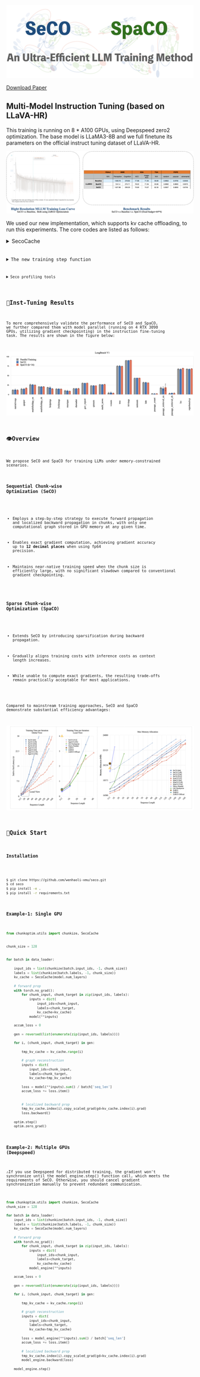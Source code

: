![img](docs/main.png)

[Download Paper](https://github.com/wenhaoli-xmu/seco/raw/main/320.pdf)

## Multi-Model Instruction Tuning (based on LLaVA-HR)

This training is running on 8 * A100 GPUs, using Deepspeed zero2 optimization. The base model is LLaMA3-8B and we full finetune its parameters on the official instruct tuning dataset of LLaVA-HR.

![img](docs/mllm.png)

We used our new implementation, which supports kv cache offloading, to run this experiments. The core codes are listed as follows:

<details>
<summary>SecoCache</summary>
    <code>
    class LayerCache(torch.nn.Module):
        def __init__(self, seq_dim=-2):
            super().__init__()
            self.seq_dim = seq_dim
            self.reset()
    
        def reset(self):
            self.keys = torch.nn.ParameterList()
            self.vals = torch.nn.ParameterList()
            self.current_device = 'cuda'
            self.key_bwd = None
            self.val_bwd = None
            self.visible_range = None
    
        def append(self, key, val):
            self.keys.append(torch.nn.Parameter(key, requires_grad=False))
            self.vals.append(torch.nn.Parameter(val, requires_grad=False))
    
        def move_to_cpu(self):
            if self.current_device != 'cpu':
                self.to('cpu', non_blocking=True)
            self.current_device = 'cpu'
        
        def move_to_cuda(self):
            if self.current_device != 'cuda':
                self.to('cuda', non_blocking=True)
            self.current_device = 'cuda'
    
        def length(self):
            if self.visible_range is not None:
                past_keys = self.keys[:self.visible_range]
            else:
                past_keys = self.keys
            return sum([x.shape[self.seq_dim] for x in past_keys])
        
        def gather(self):
            past_keys = self.keys if self.visible_range is None else self.keys[:self.visible_range]
            past_vals = self.vals if self.visible_range is None else self.vals[:self.visible_range]
            return (
                torch.cat([*past_keys], dim=self.seq_dim),
                torch.cat([*past_vals], dim=self.seq_dim))
        
        def delete_rear(self):
            self.keys, key = self.keys[:-1], self.keys[-1]
            self.vals, val = self.vals[:-1], self.vals[-1]
            del key, val
        
        def update(self, key, val):
            try:
                past_keys = self.keys if self.visible_range is None else self.keys[:self.visible_range]
                past_vals = self.vals if self.visible_range is None else self.vals[:self.visible_range]
                ret_keys = torch.cat([*past_keys, key], dim=self.seq_dim)
                ret_vals = torch.cat([*past_vals, val], dim=self.seq_dim)
                return ret_keys, ret_vals
            finally:
                if not torch.is_grad_enabled():
                    self.append(key, val)
                else:
                    self.key_bwd = key
                    self.val_bwd = val
    
        def get(self, idx):
            return self.keys[idx], self.vals[idx]
        
        def get_bwd(self):
            return self.key_bwd, self.val_bwd
    
        def pre_reconstruction(self, idx):
            self.visible_range = idx
    
        def after_backward(self):
            del self.key_bwd, self.val_bwd
            self.visible_range = None
            self.key_bwd = None
            self.val_bwd = None
            self.delete_rear()
    
    
    class SecoCache:
        def __init__(self, num_layers, cpu_offload=None, seq_dim=-2):
            self.num_layers = num_layers    
            self.cpu_offload = cpu_offload
            self.seq_dim = seq_dim
            self.reset()
    
        def visit(self, layer_idx, reverse=False):
            if self.cpu_offload is not None:
                factor = -1 if reverse else 1
                cuda_layers = [
                    (layer_idx + self.num_layers + factor * i) % self.num_layers 
                    for i in range(self.cpu_offload)]
                cpu_layers = filter(lambda x: x not in cuda_layers, range(self.num_layers))
                for lid in cpu_layers:
                    self.cache[lid].move_to_cpu()
                for lid in cuda_layers:
                    self.cache[lid].move_to_cuda()
    
        def update(self, layer_idx, key, val):
            self.visit(layer_idx)
            return self.cache[layer_idx].update(key, val)
        
        def length(self, layer_idx):
            return self.cache[layer_idx].length()
        
        def gather(self, layer_idx):
            self.visit(layer_idx)
            return self.cache[layer_idx].gather()
    
        def reset(self):
            if hasattr(self, 'cache'):
                del self.cache
            self.cache = [
                LayerCache(seq_dim=self.seq_dim) 
                for _ in range(self.num_layers)]
    
        def pre_reconstruction(self, idx):
            for c in self.cache:
                c.pre_reconstruction(idx)
    
        def additive_hook(self, grad, base, layer_idx):
            self.visit(layer_idx, reverse=True)
            if base.grad is not None:
                return grad + base.grad
            return grad
    
        def pre_backward(self, idx):
            for layer_idx, c in enumerate(self.cache):
                key, val = c.get(idx)
                key_bwd, val_bwd = c.get_bwd()
                key_bwd.register_hook(partial(self.additive_hook, base=key, layer_idx=layer_idx))
                val_bwd.register_hook(partial(self.additive_hook, base=val, layer_idx=layer_idx))
    
        def after_backward(self):
            for c in self.cache:
                c.after_backward()
        
    
        def collect_sparse_grad(self, indices):
            num_chunks = len(self.k_cache[0])
            assert num_chunks == 1, "Sparse gradient collection does not support multiple chunks."
    
            grads = list(chain.from_iterable(chain.from_iterable(self.grad)))
            num_layers_times_2 = self.num_layers * 2
    
            _, num_heads, _, head_dim = grads[0].shape
    
            indices = indices[None, :, None, :, None].expand(
                self.num_layers * 2,
                -1,
                num_heads,
                -1,
                head_dim)
    
            sparse_grad_list = []
            for i in range(num_layers_times_2):
                grad_i = grads[i]
                index_i = indices[i]
                sparse_i = torch.gather(grad_i, dim=2, index=index_i)
                sparse_grad_list.append(sparse_i)
    
            sparse_gd = _reorganize_list(sparse_grad_list, dim1=num_layers_times_2, dim2=1)
            sparse_gd = _reorganize_list(sparse_gd, dim1=self.num_layers, dim2=2)
    
            return sparse_gd
    </code>
</details>

<details>
<summary>The new training step function</summary>
    <code>
    def _seco(self, model, inputs):
        fwd_chunk_size = 512
        bwd_chunk_size = 512
        valid_label_count = (inputs['labels'] != -100).sum()
    
        # prepare inputs
        attention_mask, inputs_embeds, labels, _ = _prepare_inputs(model, inputs)
    
        # align length across gpus
        inputs_embeds, labels, attention_mask, _ = _maybe_align_length_across_gpus(
            inputs_embeds, 
            labels, 
            attention_mask,
            None)
    
        inputs_embeds_detach = inputs_embeds.detach()
        inputs_embeds_detach.requires_grad_(True)
        labels = torch.cat((labels[:, 1:], torch.full_like(labels[:, :1], fill_value=-100)), dim=-1)
    
        # chunkize inputs
        inputs_embeds_list, labels_list, masks_list = _chunkize_inputs(
            [inputs_embeds_detach, labels, attention_mask],
            chunk_size=fwd_chunk_size)
    
        # LLM forward prop
        accum_loss, seco_cache = _first_forward_prop_seco(
            model, 
            inputs_embeds_list, 
            labels_list, 
            masks_list, 
            valid_label_count,
            cpu_offload=1)
    
        # maybe change chunk size before backward prop
        if fwd_chunk_size != bwd_chunk_size:
            seco_cache.reorganize(bwd_chunk_size)
            inputs_embeds_list, labels_list, masks_list = _chunkize_inputs(
                [inputs_embeds_detach, labels, attention_mask],
                chunk_size=bwd_chunk_size,)
    
        # LLM backward prop
        generator = reversed(list(enumerate(zip(inputs_embeds_list, labels_list))))
        for i, (chunk_embeds, chunk_labels) in generator:
            tmp_cache = seco_cache.index(i)
            seco_cache.delete(i)
            outputs = model(
                input_ids=None,
                attention_mask=torch.cat(masks_list[:i+1], dim=1),
                inputs_embeds=chunk_embeds,
                labels=chunk_labels,
                past_key_values=seco_cache,
                shift_label=False,
                is_reduce=False)
            loss = outputs['loss'].sum() / valid_label_count
            seco_cache.link_grad(tmp_cache, i)
            _backward(loss, model)
            seco_cache.delete(i)
            del tmp_cache
    
        inputs_embeds.register_hook(partial(
            _set_to_incomming_grad, 
            incomming_grad=inputs_embeds_detach.grad))
        _backward(inputs_embeds.sum(), model)
        _step(model, self.optimizer)
    
        return accum_loss / self.args.gradient_accumulation_steps
    </code>
</details>


<details>
<summary>Seco profiling tools</summary>
<code>
def _profile_seco(self, model, inputs):
    from pygments.console import colorize
    from profiler import WallTime

    fwd_chunk_size = 512
    bwd_chunk_size = 512
    context_length = 6144
    valid_label_count = (inputs['labels'] != -100).sum()

    if dist.is_initialized():
        gpu_device = dist.get_rank()
    else:
        gpu_device = 0
    
    t0 = WallTime("end to end time", gpu_device)
    t1 = WallTime("vision tower fwd", gpu_device)
    t2 = WallTime("forward prop", gpu_device)
    t3 = WallTime("reorganize time", gpu_device)
    t4 = WallTime("backward prop", gpu_device)
    t5 = WallTime("vision tower bwd", gpu_device)

    while inputs['input_ids'].shape[-1] < context_length:
        inputs['input_ids'] = torch.cat([inputs['input_ids'], torch.full_like(inputs['input_ids'], fill_value=self.tokenizer.pad_token_id)], dim=-1)
        inputs['labels'] = torch.cat([inputs['labels'], torch.full_like(inputs['labels'], fill_value=-100)], dim=-1)
        inputs['attention_mask'] = torch.cat([inputs['attention_mask'], torch.full_like(inputs['attention_mask'], fill_value=0)], dim=-1)
    inputs['input_ids'] = inputs['input_ids'][:, :context_length]
    inputs['labels'] = inputs['labels'][:, :context_length]
    inputs['attention_mask'] = inputs['attention_mask'][:, :context_length]

    for _ in range(3):
        with t0:
            with t1:
                attention_mask, inputs_embeds, labels, _ = _prepare_inputs(model, inputs)

            # align length across gpus
            inputs_embeds, labels, attention_mask, _ = _maybe_align_length_across_gpus(
                inputs_embeds, 
                labels, 
                attention_mask,
                None)
            
            inputs_embeds_detach = inputs_embeds.detach()
            inputs_embeds_detach.requires_grad_(True)
            labels = torch.cat((labels[:, 1:], torch.full_like(labels[:, :1], fill_value=-100)), dim=-1)

            # chunkize inputs
            inputs_embeds_list, labels_list, masks_list = _chunkize_inputs(
                [inputs_embeds_detach, labels, attention_mask],
                chunk_size=fwd_chunk_size)

            with t2:
                accum_loss, seco_cache = _first_forward_prop_seco(
                    model, 
                    inputs_embeds_list, 
                    labels_list, 
                    masks_list, 
                    valid_label_count,
                    cpu_offload=1)

            with t3:
                if fwd_chunk_size != bwd_chunk_size:
                    seco_cache.reorganize(bwd_chunk_size)
                    inputs_embeds_list, labels_list, masks_list = _chunkize_inputs(
                        [inputs_embeds_detach, labels, attention_mask],
                        chunk_size=bwd_chunk_size)

            with t4:
                generator = reversed(list(enumerate(zip(inputs_embeds_list, labels_list))))
                for i, (chunk_embeds, chunk_labels) in generator:
                    
                    # reconstruction
                    seco_cache.pre_reconstruction(i)
                    outputs = model(
                        input_ids=None,
                        attention_mask=torch.cat(masks_list[:i+1], dim=1),
                        inputs_embeds=chunk_embeds,
                        labels=chunk_labels,
                        past_key_values=seco_cache,
                        shift_label=False,
                        is_reduce=False)
                    loss = outputs['loss'].sum() / valid_label_count

                    # backward propagation
                    seco_cache.pre_backward(i)
                    _backward(loss, model) 
                    seco_cache.after_backward()

            with t5:
                inputs_embeds.register_hook(partial(
                    _set_to_incomming_grad, 
                    incomming_grad=inputs_embeds_detach.grad))
                _backward(inputs_embeds.sum(), model)

    if not dist.is_initialized() or dist.get_rank() == 0:
        # output key information
        t0.result(detail=True)
        t1.result(detail=True)
        t2.result(detail=True)
        t3.result(detail=True)
        t4.result(detail=True)
        t5.result(detail=True)

        # compute memory allocation
        param_count = 0
        grad_count = 0
        for param in model.parameters():
            param_count += param.data.numel()
            if param.requires_grad:
                grad_count += param.data.numel()
        param_memory = f"{param_count * 2 / 1024 ** 3: .1f}"
        grad_memory = f"{grad_count * 2 / 1024 ** 3: .1f}"

        memory_info = {
            "cur mem alloc": f"{torch.cuda.memory_allocated(gpu_device) / 1024 ** 3: .1f}",
            "max mem alloc": f"{torch.cuda.max_memory_allocated(gpu_device) / 1024 ** 3: .1f}",
            "parameters": param_memory,
            "gradients": grad_memory
        }
        print('=' * 10)

        for key, value in memory_info.items():
            key = colorize("green", key)
            value = colorize("yellow", value)
            print(f"{key}:\t{value}")

        import IPython
        IPython.embed(header=f"fwd: {fwd_chunk_size}, bwd: {bwd_chunk_size}, len: {inputs_embeds.shape[-2]}")

    if dist.is_initialized():
        dist.barrier()

    raise NotImplementedError
</code>
</details>

## 🤖Inst-Tuning Results

To more comprehensively validate the performance of SeCO and SpaCO, we further compared them with model parallel (running on 4 RTX 3090 GPUs, utilizing gradient checkpointing) in the instruction fine-tuning task. The results are shown in the figure below:

![img](docs/longbench.png)

## 👁️Overview

We propose SeCO and SpaCO for training LLMs under memory-constrained scenarios.

### Sequential Chunk-wise Optimization (SeCO)

* Employs a step-by-step strategy to execute forward propagation and localized backward propagation in chunks, with only one computational graph stored in GPU memory at any given time.

* Enables exact gradient computation, achieving gradient accuracy up to **12 decimal places** when using fp64 precision.

* Maintains near-native training speed when the chunk size is efficiently large, with no significant slowdown compared to conventional gradient checkpointing.

### Sparse Chunk-wise Optimization (SpaCO)

* Extends SeCO by introducing sparsification during backward propagation.

* Gradually aligns training costs with inference costs as context length increases.

* While unable to compute exact gradients, the resulting trade-offs remain practically acceptable for most applications.

Compared to mainstream training approaches, SeCO and SpaCO demonstrate substantial efficiency advantages:

![img](docs/efficiency.png)


## 🚀Quick Start


### Installation

```bash

$ git clone https://github.com/wenhaoli-xmu/seco.git
$ cd seco
$ pip install -e .
$ pip install -r requirements.txt
```

### Example-1: Single GPU

```python
from chunkoptim.utils import chunkize, SecoCache


chunk_size = 128


for batch in data_loader:
    
    input_ids = list(chunkize(batch.input_ids, -1, chunk_size))
    labels = list(chunkize(batch.labels, -1, chunk_size))
    kv_cache = SecoCache(model.num_layers)

    # forward prop
    with torch.no_grad():
        for chunk_input, chunk_target in zip(input_ids, labels):
            inputs = dict(
                input_ids=chunk_input,
                labels=chunk_target,
                kv_cache=kv_cache)
            model(**inputs)

    accum_loss = 0

    gen = reversed(list(enumerate(zip(input_ids, labels))))

    for i, (chunk_input, chunk_target) in gen:

        tmp_kv_cache = kv_cache.range(i)

        # graph reconstruction
        inputs = dict(
            input_ids=chunk_input,
            labels=chunk_target,
            kv_cache=tmp_kv_cache)

        loss = model(**inputs).sum() / batch['seq_len']
        accum_loss += loss.item()


        # localized backward prop
        tmp_kv_cache.index(i).copy_scaled_grad(gd=kv_cache.index(i).grad)
        loss.backward()

    optim.step()
    optim.zero_grad()
```

### Example-2: Multiple GPUs (Deepspeed)

⚠️If you use Deepspeed for distributed training, the gradient won't synchronize until the model_engine.step() function call, which meets the requirements of SeCO. Otherwise, you should cancel gradient synchronization manually to prevent redundant communication.

```python
from chunkoptim.utils import chunkize, SecoCache
chunk_size = 128

for batch in data_loader:
    input_ids = list(chunkize(batch.input_ids, -1, chunk_size))
    labels = list(chunkize(batch.labels, -1, chunk_size))
    kv_cache = SecoCache(model.num_layers)

    # forward prop
    with torch.no_grad():
        for chunk_input, chunk_target in zip(input_ids, labels):
            inputs = dict(
                input_ids=chunk_input,
                labels=chunk_target,
                kv_cache=kv_cache)
            model_engine(**inputs)

    accum_loss = 0

    gen = reversed(list(enumerate(zip(input_ids, labels))))

    for i, (chunk_input, chunk_target) in gen:

        tmp_kv_cache = kv_cache.range(i)

        # graph reconstruction
        inputs = dict(
            input_ids=chunk_input,
            labels=chunk_target,
            kv_cache=tmp_kv_cache)

        loss = model_engine(**inputs).sum() / batch['seq_len']
        accum_loss += loss.item()

        # localized backward prop
        tmp_kv_cache.index(i).copy_scaled_grad(gd=kv_cache.index(i).grad)
        model_engine.backward(loss)

    model_engine.step()
```

